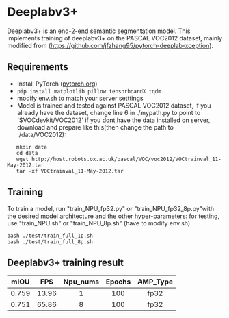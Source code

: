 # Deeplabv3+

Deeplabv3+ is an end-2-end semantic segmentation model. This implements training of deeplabv3+ on the PASCAL VOC2012 dataset, mainly modified from (https://github.com/jfzhang95/pytorch-deeplab-xception).


## Requirements

- Install PyTorch ([pytorch.org](http://pytorch.org))
- `pip install matplotlib pillow tensorboardX tqdm`
- modify env.sh to match your server setttings
- Model is trained and tested against PASCAL VOC2012 dataset, if you already have the dataset, change line 6 in ./mypath.py to point to '$VOCdevkit/VOC2012'
  if you dont have the data installed on server, download and prepare like this(then change the path to ./data/VOC2012): 
```
   mkdir data
   cd data
   wget http://host.robots.ox.ac.uk/pascal/VOC/voc2012/VOCtrainval_11-May-2012.tar
   tar -xf VOCtrainval_11-May-2012.tar
```
## Training

To train a model, run "train_NPU_fp32.py" or "train_NPU_fp32_8p.py"with the desired model architecture and the other hyper-parameters:
for testing, use "train_NPU.sh" or "train_NPU_8p.sh" (have to modify env.sh)

```
bash ./test/train_full_1p.sh
bash ./test/train_full_8p.sh

```

## Deeplabv3+ training result

| mIOU    | FPS       | Npu_nums | Epochs   | AMP_Type |
| :------:| :------: | :------:  | :------: | :------: |
| 0.759   | 13.96     | 1        | 100      | fp32     |
| 0.751   | 65.86     | 8        | 100      | fp32     |
